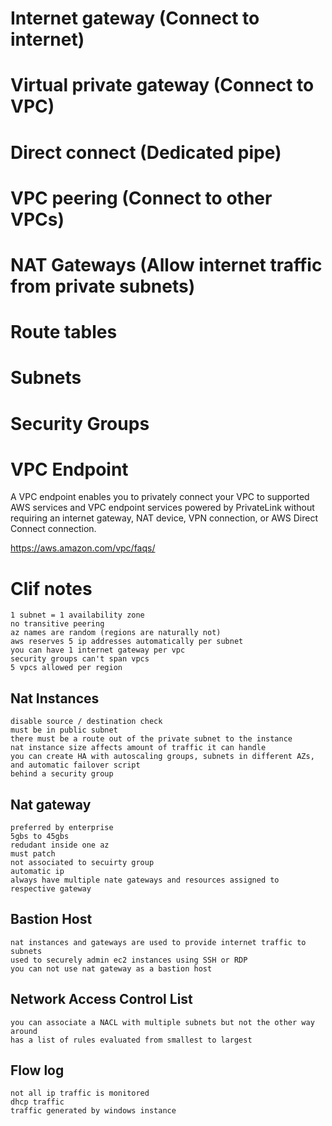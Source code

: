 # Internet gateway (Connect to internet)
# Virtual private gateway (Connect to VPC)
# Direct connect (Dedicated pipe)
# VPC peering (Connect to other VPCs)
# NAT Gateways (Allow internet traffic from private subnets)
# Route tables
# Subnets
# Security Groups


# VPC Endpoint
A VPC endpoint enables you to privately connect your VPC to supported AWS services and VPC endpoint services powered by PrivateLink without requiring an internet gateway, NAT device, VPN connection, or AWS Direct Connect connection.

https://aws.amazon.com/vpc/faqs/


# Clif notes
    1 subnet = 1 availability zone
    no transitive peering
    az names are random (regions are naturally not)
    aws reserves 5 ip addresses automatically per subnet
    you can have 1 internet gateway per vpc
    security groups can't span vpcs
    5 vpcs allowed per region

## Nat Instances
    disable source / destination check
    must be in public subnet
    there must be a route out of the private subnet to the instance
    nat instance size affects amount of traffic it can handle
    you can create HA with autoscaling groups, subnets in different AZs, and automatic failover script
    behind a security group

## Nat gateway
    preferred by enterprise
    5gbs to 45gbs
    redudant inside one az
    must patch
    not associated to secuirty group
    automatic ip
    always have multiple nate gateways and resources assigned to respective gateway

## Bastion Host
    nat instances and gateways are used to provide internet traffic to subnets
    used to securely admin ec2 instances using SSH or RDP
    you can not use nat gateway as a bastion host


## Network Access Control List
    you can associate a NACL with multiple subnets but not the other way around
    has a list of rules evaluated from smallest to largest

## Flow log

    not all ip traffic is monitored
    dhcp traffic
    traffic generated by windows instance
